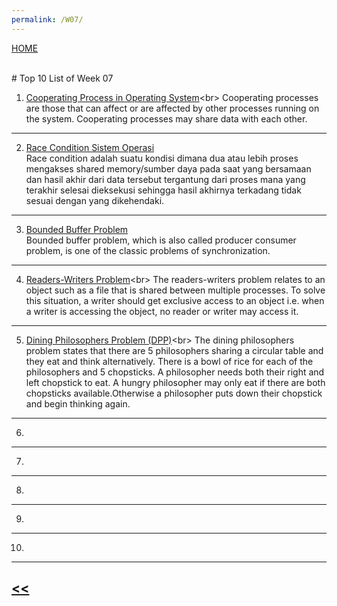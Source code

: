 ```yaml
---
permalink: /W07/
---
```

[HOME](../)

<br>
# Top 10 List of Week 07

1. [Cooperating Process in Operating System](https://www.tutorialspoint.com/cooperating-process#:~:text=Cooperating%20processes%20are%20those%20that,share%20data%20with%20each%20other.)<br>
Cooperating processes are those that can affect or are affected by other processes running on the system. Cooperating processes may share data with each other.
* * *
2. [Race Condition Sistem Operasi](https://sites.google.com/site/fasilkom12321/kelas/pert-2/sinkronisasi)<br>
Race   condition   adalah   suatu   kondisi   dimana   dua   atau   lebih   proses   mengakses   shared memory/sumber daya pada saat yang bersamaan dan hasil akhir dari data tersebut tergantung dari proses mana yang terakhir selesai dieksekusi sehingga hasil akhirnya terkadang tidak sesuai dengan yang dikehendaki.
* * *
3. [Bounded Buffer Problem](https://www.studytonight.com/operating-system/bounded-buffer#)<br>
Bounded buffer problem, which is also called producer consumer problem, is one of the classic problems of synchronization.
* * *
4. [Readers-Writers Problem](https://www.tutorialspoint.com/readers-writers-problem#:~:text=The%20readers%2Dwriters%20problem%20relates,is%20shared%20between%20multiple%20processes.&text=To%20solve%20this%20situation%2C%20a,or%20writer%20may%20access%20it.)<br>
The readers-writers problem relates to an object such as a file that is shared between multiple processes. To solve this situation, a writer should get exclusive access to an object i.e. when a writer is accessing the object, no reader or writer may access it.
* * *
5. [Dining Philosophers Problem (DPP)](https://www.tutorialspoint.com/dining-philosophers-problem-dpp#:~:text=The%20dining%20philosophers%20problem%20states,and%20left%20chopstick%20to%20eat.)<br>
The dining philosophers problem states that there are 5 philosophers sharing a circular table and they eat and think alternatively. There is a bowl of rice for each of the philosophers and 5 chopsticks. A philosopher needs both their right and left chopstick to eat. A hungry philosopher may only eat if there are both chopsticks available.Otherwise a philosopher puts down their chopstick and begin thinking again.
* * *
6. 
* * *
7. 
* * *
8. 
* * *
9. 
* * *
10. 
* * *

## [<<](../)
